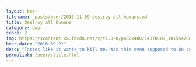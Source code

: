 ```yaml
---
layout: beer
filename: _posts/beer/2016-11-09-destroy-all-humans.md
title: Destroy all humans
category: beer
score: 2
img: https://scontent.xx.fbcdn.net/v/t1.0-0/p480x480/14370189_10154470831048745_1494600717903960685_n.jpg?_nc_cat=0&oh=9dc7e5a4c68eda899b5ace26adcd1bf3&oe=5BB786CB
beer-date: "2016-09-21"
desc: "Tastes like it wants to kill me. Was this even supposed to be consumed?"
permalink: /beer/:title.html
---
```

